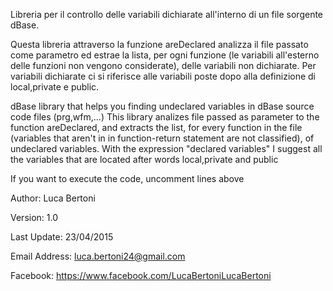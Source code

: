 Libreria per il controllo delle variabili dichiarate all'interno di un file sorgente
dBase.

Questa libreria attraverso la funzione areDeclared analizza il file passato come parametro
ed estrae la lista, per ogni funzione (le variabili all'esterno delle funzioni non vengono
considerate), delle variabili non dichiarate. Per variabili dichiarate ci si riferisce alle
variabili poste dopo alla definizione di local,private e public.


dBase library that helps you finding undeclared variables in dBase source code files (prg,wfm,...)
This library analizes file passed as parameter to the function areDeclared, and extracts
the list, for every function in the file (variables that aren't in in function-return statement
are not classified), of undeclared variables. With the expression "declared variables" I suggest
all the variables that are located after words local,private and public

If you want to execute the code, uncomment lines above


Author:        Luca Bertoni

Version:       1.0

Last Update:   23/04/2015

Email Address: luca.bertoni24@gmail.com

Facebook:      https://www.facebook.com/LucaBertoniLucaBertoni
